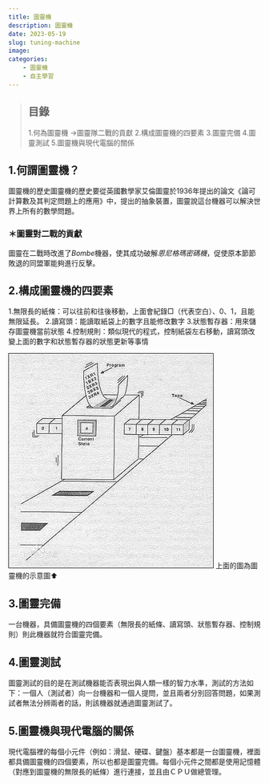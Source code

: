 ```yaml
---
title: 圖靈機
description: 圖靈機
date: 2023-05-19
slug: tuning-machine
image: 
categories:
    - 圖靈機
    - 自主學習
---
```


>## 目錄
>1.何為圖靈機
> ->圖靈隊二戰的貢獻
>2.構成圖靈機的四要素
>3.圖靈完備
>4.圖靈測試
>5.圖靈機與現代電腦的關係
## 1.何謂圖靈機？

圖靈機的歷史圖靈機的歷史要從英國數學家艾倫圖靈於1936年提出的論文《論可計算數及其判定問題上的應用》中，提出的抽象裝置，圖靈說這台機器可以解決世界上所有的數學問題。
### ＊圖靈對二戰的貢獻
圖靈在二戰時改進了*Bombe*機器，使其成功破解*恩尼格瑪密碼機*，促使原本節節敗退的同盟軍能夠進行反擊。
## 2.構成圖靈機的四要素
1.無限長的紙條：可以往前和往後移動，上面會紀錄□（代表空白）、0、1，且能無限延長。
2.讀寫頭：能讀取紙袋上的數字且能修改數字
3.狀態暫存器：用來儲存圖靈機當前狀態
4.控制規則：類似現代的程式，控制紙袋左右移動，讀寫頭改變上面的數字和狀態暫存器的狀態更新等事情

![Alt text](Turing%20Machine.jpeg)
上面的圖為圖靈機的示意圖⬆︎
## 3.圖靈完備
一台機器，具備圖靈機的四個要素（無限長的紙條、讀寫頭、狀態暫存器、控制規則）則此機器就符合圖靈完備。

## 4.圖靈測試
圖靈測試的目的是在測試機器能否表現出與人類一樣的智力水準，測試的方法如下：一個人（測試者）向一台機器和一個人提問，並且兩者分別回答問題，如果測試者無法分辨兩者的話，則該機器就通過圖靈測試了。
## 5.圖靈機與現代電腦的關係
現代電腦裡的每個小元件（例如：滑鼠、硬碟、鍵盤）基本都是一台圖靈機，裡面都具備圖靈機的四個要素，所以也都是圖靈完備。每個小元件之間都是使用記憶體（對應到圖靈機的無限長的紙條）進行連接，並且由ＣＰＵ做總管理。